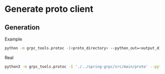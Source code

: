 # Generate proto client

## Generation

Example

```bash
python -m grpc_tools.protoc -I<proto_directory> --python_out=<output_directory> --grpc_python_out=<output_directory> <proto_file>.proto
```

Real

```bash
python3 -m grpc_tools.protoc -I './../spring-grpc/src/main/proto' --python_out='./' --grpc_python_out='./' greeter.proto
```
